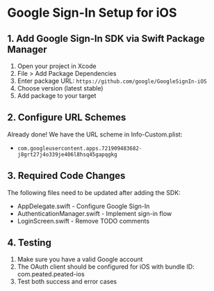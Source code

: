 # Google Sign-In Setup for iOS

## 1. Add Google Sign-In SDK via Swift Package Manager

1. Open your project in Xcode
2. File > Add Package Dependencies
3. Enter package URL: `https://github.com/google/GoogleSignIn-iOS`
4. Choose version (latest stable)
5. Add package to your target

## 2. Configure URL Schemes

Already done! We have the URL scheme in Info-Custom.plist:
- `com.googleusercontent.apps.721909483682-j8grt27j4o339je406l8hsq45gapqgkg`

## 3. Required Code Changes

The following files need to be updated after adding the SDK:
- AppDelegate.swift - Configure Google Sign-In
- AuthenticationManager.swift - Implement sign-in flow
- LoginScreen.swift - Remove TODO comments

## 4. Testing

1. Make sure you have a valid Google account
2. The OAuth client should be configured for iOS with bundle ID: com.peated.peated-ios
3. Test both success and error cases